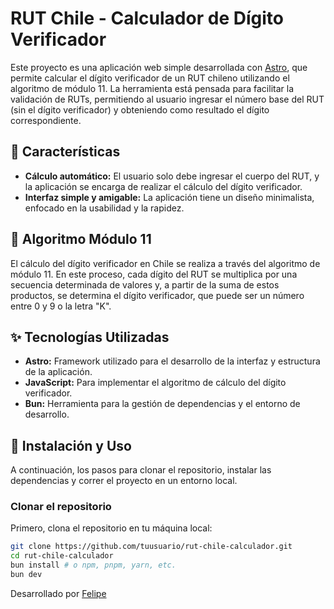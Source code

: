 # RUT Chile - Calculador de Dígito Verificador

Este proyecto es una aplicación web simple desarrollada con [Astro](https://astro.build/), que permite calcular el dígito verificador de un RUT chileno utilizando el algoritmo de módulo 11. La herramienta está pensada para facilitar la validación de RUTs, permitiendo al usuario ingresar el número base del RUT (sin el dígito verificador) y obteniendo como resultado el dígito correspondiente.

## 🚀 Características

- **Cálculo automático:** El usuario solo debe ingresar el cuerpo del RUT, y la aplicación se encarga de realizar el cálculo del dígito verificador.
- **Interfaz simple y amigable:** La aplicación tiene un diseño minimalista, enfocado en la usabilidad y la rapidez.

## 🧩 Algoritmo Módulo 11

El cálculo del dígito verificador en Chile se realiza a través del algoritmo de módulo 11. En este proceso, cada dígito del RUT se multiplica por una secuencia determinada de valores y, a partir de la suma de estos productos, se determina el dígito verificador, que puede ser un número entre 0 y 9 o la letra "K".

## ✨ Tecnologías Utilizadas

- **Astro:** Framework utilizado para el desarrollo de la interfaz y estructura de la aplicación.
- **JavaScript:** Para implementar el algoritmo de cálculo del dígito verificador.
- **Bun:** Herramienta para la gestión de dependencias y el entorno de desarrollo.

## 📂 Instalación y Uso

A continuación, los pasos para clonar el repositorio, instalar las dependencias y correr el proyecto en un entorno local.

### Clonar el repositorio

Primero, clona el repositorio en tu máquina local:

```bash
git clone https://github.com/tuusuario/rut-chile-calculador.git
cd rut-chile-calculador
bun install # o npm, pnpm, yarn, etc.
bun dev
```

Desarrollado por [Felipe](https://uncodigo.com/)
